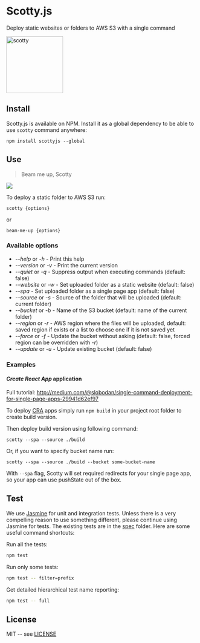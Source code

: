 # Scotty.js

Deploy static websites or folders to AWS S3 with a single command

<img width="150" src="https://raw.githubusercontent.com/stojanovic/scottyjs/master/scotty.png" alt="scotty">

## Install

Scotty.js is available on NPM. Install it as a global dependency to be able to use `scotty` command anywhere:

```shell
npm install scottyjs --global
```

## Use

> Beam me up, Scotty

![](intro.gif)

To deploy a static folder to AWS S3 run:

 ```shell
scotty {options}
 ```

or

```shell
beam-me-up {options}
```

### Available options

- _--help_ or _-h_ - Print this help
- _--version_ or _-v_ - Print the current version
- _--quiet_ or _-q_ - Suppress output when executing commands (default: false)
- _--website_ or _-w_ - Set uploaded folder as a static website (default: false)
- _--spa_ - Set uploaded folder as a single page app (default: false)
- _--source_  or _-s_ - Source of the folder that will be uploaded (default: current folder)
- _--bucket_ or _-b_ - Name of the S3 bucket (default: name of the current folder)
- _--region_ or _-r_ - AWS region where the files will be uploaded, default: saved region if exists or a list to choose one if it is not saved yet
- _--force_ or _-f_ - Update the bucket without asking (default: false, forced region can be overridden with _-r_)
- _--update_ or _-u_ - Update existing bucket (default: false)

### Examples

#### _Create React App_ application

Full tutorial: http://medium.com/@slobodan/single-command-deployment-for-single-page-apps-29941d62ef97

To deploy [CRA](https://github.com/facebookincubator/create-react-app) apps simply run `npm build` in your project root folder to create build version.

Then deploy build version using following command:

```shell
scotty --spa --source ./build
```

Or, if you want to specify bucket name run:

```shell
scotty --spa --source ./build --bucket some-bucket-name
```

With `--spa` flag, Scotty will set required redirects for your single page app, so your app can use pushState out of the box.

## Test

We use [Jasmine](https://jasmine.github.io/) for unit and integration tests. Unless there is a very compelling reason to use something different, please continue using Jasmine for tests. The existing tests are in the [spec](spec) folder. Here are some useful command shortcuts:

Run all the tests:

```bash
npm test
```

Run only some tests:

```bash
npm test -- filter=prefix
```

Get detailed hierarchical test name reporting:

```bash
npm test -- full
```
## License

MIT -- see [LICENSE](LICENSE)
